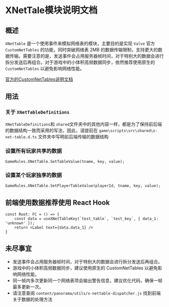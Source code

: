 # XNetTale模块说明文档

## 概述
`XNetTable` 是一个使用事件来模拟网络表的模块，主要目的是实现 `Valve` 官方 `CustomNetTables` 的功能，同时突破网络表 2MB 的数据传输限制，支持更大的数据传输。需要注意的是，发送事件会占用服务器帧时间，对于特别大的数据会进行拆分发送后再组合。对于游戏中的小体积高频数据同步，依然推荐使用原生的 `CustomNetTables` 以避免影响网络性能。

[官方的CustomNetTables说明文档](https://developer.valvesoftware.com/wiki/Dota_2_Workshop_Tools/Custom_Nettables)

## 用法

### 关于 `XNetTableDefinitions`
`XNetTableDefinitions`和 `shared`文件夹中的其他内容一样，都是为了保持前后端的数据结构一致而采用的写法，因此，请提前在 `game\scripts\src\shared\x-net-table.d.ts` 文件夹中写明前后端传输的数据结构

### 设置所有玩家共享的数据
```
GameRules.XNetTable.SetTableValue(tname, key, value);
```

### 设置某个玩家独享的数据
```
GameRules.XNetTable.SetPlayerTableValue(playerId, tname, key, value);
```


## 前端使用数据推荐使用 React Hook
```tsx
const Root: FC = () => {
    const data = useXNetTableKey(`test_table`, `test_key`, { data_1: 'unknown' });
    return <Label text={data.data_1} />
}
```


## 未尽事宜

- 发送事件会占用服务器帧时间，对于特别大的数据会进行拆分发送后再组合。
- 游戏中的小体积高频数据同步，建议使用原生的 CustomNetTables 以避免影响网络性能。
- 同一帧内多次更新同一个网络表项会输出警告信息，建议优化代码，确保一帧最多更新一次。
- 请注意查阅 `content/panorama/utils/x-nettable-dispatcher.js` 找到前端关于数据的处理方法